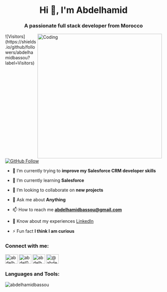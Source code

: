 <h1 align="center">Hi 👋, I'm Abdelhamid</h1>
<h3 align="center">A passionate full stack developer from Morocco</h3>
<img align="right" alt="Coding" width="400" src="https://cdn.dribbble.com/users/1162077/screenshots/3848914/programmer.gif">

<p align="left">
<!-- Visitor Counter -->
![Visitors](https://shields.io/github/followers/abdelhamidbassou?label=Visitors)

<!-- GitHub Follow Button -->
[![GitHub Follow](https://img.shields.io/github/followers/abdelhamidbassou?label=Follow&style=social)](https://github.com/abdelhamidbassou)
</p>

- 🔭 I’m currently trying to **improve my Salesforce CRM developer skills**

- 🌱 I’m currently learning **Salesforce**

- 👯 I’m looking to collaborate on **new projects**

- 💬 Ask me about **Anything**

- 📫 How to reach me **abdelhamidbassou@gmail.com**

- 📄 Know about my experiences [LinkedIn](https://www.linkedin.com/in/abdelhamid-bassou-85380822b/)

- ⚡ Fun fact **I think I am curious**

<h3 align="left">Connect with me:</h3>
<p align="left">
<a href="https://www.linkedin.com/in/abdelhamid-bassou-85380822b/" target="_blank"><img align="center" src="https://raw.githubusercontent.com/rahuldkjain/github-profile-readme-generator/master/src/images/icons/Social/linked-in-alt.svg" alt="abdelhamid bassou" height="30" width="40" /></a>
<a href="https://stackoverflow.com/users/abdel00" target="_blank"><img align="center" src="https://raw.githubusercontent.com/rahuldkjain/github-profile-readme-generator/master/src/images/icons/Social/stack-overflow.svg" alt="abdel00" height="30" width="40" /></a>
<a href="https://dribbble.com/abdelhamidbassou" target="_blank"><img align="center" src="https://raw.githubusercontent.com/rahuldkjain/github-profile-readme-generator/master/src/images/icons/Social/dribbble.svg" alt="abdelhamid bassou" height="30" width="40" /></a>
<a href="https://www.hackerrank.com/@abdelhamidbassou" target="_blank"><img align="center" src="https://raw.githubusercontent.com/rahuldkjain/github-profile-readme-generator/master/src/images/icons/Social/hackerrank.svg" alt="@abdelhamidbassou" height="30" width="40" /></a>
</p>

<h3 align="left">Languages and Tools:</h3>
<p align="left">
<!-- Add your tools and languages here -->
</p>

<p><img align="center" src="https://github-readme-stats.vercel.app/api/top-langs?username=abdelhamidbassou&show_icons=true&locale=en&layout=compact" alt="abdelhamidbassou" /></p>


